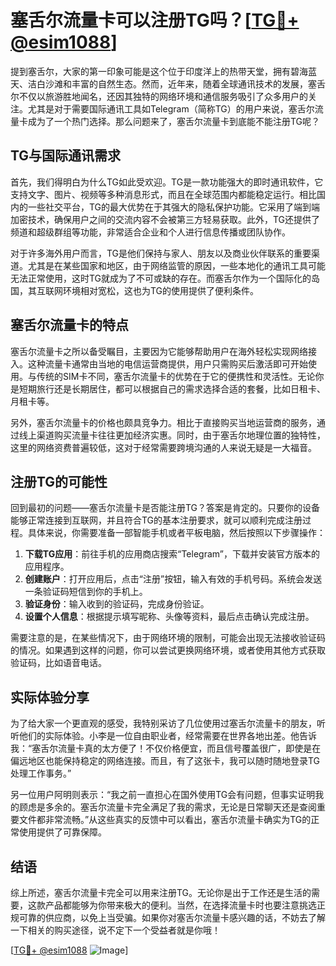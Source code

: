# 塞舌尔流量卡可以注册TG吗？[[TG💪+ @esim1088](https://t.me/s/esim1088)]

提到塞舌尔，大家的第一印象可能是这个位于印度洋上的热带天堂，拥有碧海蓝天、洁白沙滩和丰富的自然生态。然而，近年来，随着全球通讯技术的发展，塞舌尔不仅以旅游胜地闻名，还因其独特的网络环境和通信服务吸引了众多用户的关注。尤其是对于需要国际通讯工具如Telegram（简称TG）的用户来说，塞舌尔流量卡成为了一个热门选择。那么问题来了，塞舌尔流量卡到底能不能注册TG呢？

## TG与国际通讯需求

首先，我们得明白为什么TG如此受欢迎。TG是一款功能强大的即时通讯软件，它支持文字、图片、视频等多种消息形式，而且在全球范围内都能稳定运行。相比国内的一些社交平台，TG的最大优势在于其强大的隐私保护功能。它采用了端到端加密技术，确保用户之间的交流内容不会被第三方轻易获取。此外，TG还提供了频道和超级群组等功能，非常适合企业和个人进行信息传播或团队协作。

对于许多海外用户而言，TG是他们保持与家人、朋友以及商业伙伴联系的重要渠道。尤其是在某些国家和地区，由于网络监管的原因，一些本地化的通讯工具可能无法正常使用，这时TG就成为了不可或缺的存在。而塞舌尔作为一个国际化的岛国，其互联网环境相对宽松，这也为TG的使用提供了便利条件。

## 塞舌尔流量卡的特点

塞舌尔流量卡之所以备受瞩目，主要因为它能够帮助用户在海外轻松实现网络接入。这种流量卡通常由当地的电信运营商提供，用户只需购买后激活即可开始使用。与传统的SIM卡不同，塞舌尔流量卡的优势在于它的便携性和灵活性。无论你是短期旅行还是长期居住，都可以根据自己的需求选择合适的套餐，比如日租卡、月租卡等。

另外，塞舌尔流量卡的价格也颇具竞争力。相比于直接购买当地运营商的服务，通过线上渠道购买流量卡往往更加经济实惠。同时，由于塞舌尔地理位置的独特性，这里的网络资费普遍较低，这对于经常需要跨境沟通的人来说无疑是一大福音。

## 注册TG的可能性

回到最初的问题——塞舌尔流量卡是否能注册TG？答案是肯定的。只要你的设备能够正常连接到互联网，并且符合TG的基本注册要求，就可以顺利完成注册过程。具体来说，你需要准备一部智能手机或者平板电脑，然后按照以下步骤操作：

1. **下载TG应用**：前往手机的应用商店搜索“Telegram”，下载并安装官方版本的应用程序。
2. **创建账户**：打开应用后，点击“注册”按钮，输入有效的手机号码。系统会发送一条验证码短信到你的手机上。
3. **验证身份**：输入收到的验证码，完成身份验证。
4. **设置个人信息**：根据提示填写昵称、头像等资料，最后点击确认完成注册。

需要注意的是，在某些情况下，由于网络环境的限制，可能会出现无法接收验证码的情况。如果遇到这样的问题，你可以尝试更换网络环境，或者使用其他方式获取验证码，比如语音电话。

## 实际体验分享

为了给大家一个更直观的感受，我特别采访了几位使用过塞舌尔流量卡的朋友，听听他们的实际体验。小李是一位自由职业者，经常需要在世界各地出差。他告诉我：“塞舌尔流量卡真的太方便了！不仅价格便宜，而且信号覆盖很广，即使是在偏远地区也能保持稳定的网络连接。而且，有了这张卡，我可以随时随地登录TG处理工作事务。”

另一位用户阿明则表示：“我之前一直担心在国外使用TG会有问题，但事实证明我的顾虑是多余的。塞舌尔流量卡完全满足了我的需求，无论是日常聊天还是查阅重要文件都非常流畅。”从这些真实的反馈中可以看出，塞舌尔流量卡确实为TG的正常使用提供了可靠保障。

## 结语

综上所述，塞舌尔流量卡完全可以用来注册TG。无论你是出于工作还是生活的需要，这款产品都能够为你带来极大的便利。当然，在选择流量卡时也要注意挑选正规可靠的供应商，以免上当受骗。如果你对塞舌尔流量卡感兴趣的话，不妨去了解一下相关的购买途径，说不定下一个受益者就是你哦！

[[TG💪+ @esim1088](https://t.me/s/esim1088) ![Image](https://i.postimg.cc/4NQfJmqS/Snipaste-2025-05-13-00-14-12.png)]
